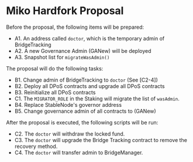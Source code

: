 Miko Hardfork Proposal
==================

Before the proposal, the following items will be prepared:
- A1. An address called `doctor`, which is the temporary admin of BridgeTracking
- A2. A new Governance Admin (GANew) will be deployed
- A3. Snapshot list for `migrateWasAdmin()`

The proposal will do the following tasks:
- B1. Change admin of BridgeTracking to `doctor` (See [C2-4])
- B2. Deploy all DPoS contracts and upgrade all DPoS contracts
- B3. Reinitialize all DPoS contracts
- C1. The `MIGRATOR_ROLE` in the Staking will migrate the list of `wasAdmin`.
- B4. Replace StableNode's governor address
- B5. Change governance admin of all contracts to (GANew)

After the proposal is executed, the following scripts will be run:
- C2. The `doctor` will withdraw the locked fund.
- C3. The `doctor` will upgrade the Bridge Tracking contract to remove the recovery method.
- C4. The `doctor` will transfer admin to BridgeManager.